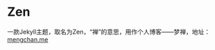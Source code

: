
# Zen
一款Jekyll主题，取名为Zen，“禅”的意思，用作个人博客——梦禅，地址： <a href="http://sally127.github.io/Zen/">mengchan.me</a>
